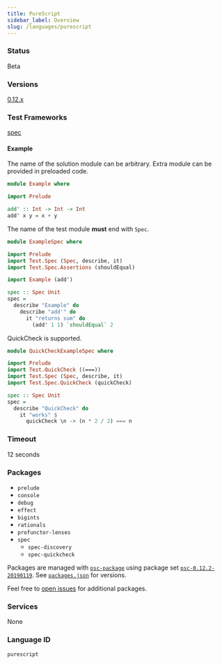 ```yaml
---
title: PureScript
sidebar_label: Overview
slug: /languages/purescript
---
```



### Status

Beta

### Versions

[0.12.x](https://github.com/purescript/purescript/releases/tag/v0.12.2)

### Test Frameworks

[spec](https://purescript-spec.github.io/purescript-spec)

#### Example

The name of the solution module can be arbitrary. Extra module can be provided in preloaded code.
```purescript
module Example where

import Prelude

add' :: Int -> Int -> Int
add' x y = x + y
```

The name of the test module **must** end with `Spec`.
```purescript
module ExampleSpec where

import Prelude
import Test.Spec (Spec, describe, it)
import Test.Spec.Assertions (shouldEqual)

import Example (add')

spec :: Spec Unit
spec =
  describe "Example" do
    describe "add'" do
      it "returns sum" do
        (add' 1 1) `shouldEqual` 2
```
QuickCheck is supported.
```purescript
module QuickCheckExampleSpec where

import Prelude
import Test.QuickCheck ((===))
import Test.Spec (Spec, describe, it)
import Test.Spec.QuickCheck (quickCheck)

spec :: Spec Unit
spec =
  describe "QuickCheck" do
    it "works" $
      quickCheck \n -> (n * 2 / 2) === n
```

### Timeout

12 seconds

### Packages

- `prelude`
- `console`
- `debug`
- `effect`
- `bigints`
- `rationals`
- `profunctor-lenses`
- `spec`
  - `spec-discovery`
  - `spec-quickcheck`

Packages are managed with [`psc-package`](https://github.com/purescript/psc-package) using package set [`psc-0.12.2-20190119`](https://github.com/purescript/package-sets/tree/psc-0.12.2-20190119). See [`packages.json`](https://github.com/purescript/package-sets/blob/psc-0.12.2-20190119/packages.json) for versions.

Feel free to [open issues](https://github.com/Codewars/codewars-runner-cli/issues/new) for additional packages.

### Services

None

### Language ID

`purescript`
